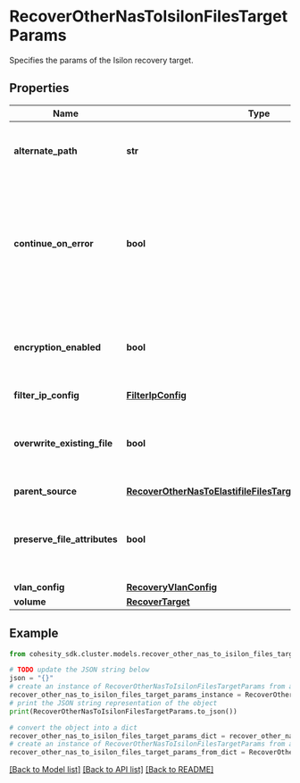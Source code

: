 # RecoverOtherNasToIsilonFilesTargetParams

Specifies the params of the Isilon recovery target.

## Properties

Name | Type | Description | Notes
------------ | ------------- | ------------- | -------------
**alternate_path** | **str** | Specifies the path location to recover files to. | 
**continue_on_error** | **bool** | Specifies whether to continue recovering other files if one of the files fails to recover. Default value is false. | [optional] 
**encryption_enabled** | **bool** | Specifies whether encryption should be enabled during recovery. | [optional] 
**filter_ip_config** | [**FilterIpConfig**](FilterIpConfig.md) |  | [optional] 
**overwrite_existing_file** | **bool** | Specifies whether to overwrite existing file/folder during recovery. | [optional] 
**parent_source** | [**RecoverOtherNasToElastifileFilesTargetParamsParentSource**](RecoverOtherNasToElastifileFilesTargetParamsParentSource.md) |  | [optional] 
**preserve_file_attributes** | **bool** | Specifies whether to preserve file/folder attributes during recovery. | [optional] 
**vlan_config** | [**RecoveryVlanConfig**](RecoveryVlanConfig.md) |  | [optional] 
**volume** | [**RecoverTarget**](RecoverTarget.md) |  | 

## Example

```python
from cohesity_sdk.cluster.models.recover_other_nas_to_isilon_files_target_params import RecoverOtherNasToIsilonFilesTargetParams

# TODO update the JSON string below
json = "{}"
# create an instance of RecoverOtherNasToIsilonFilesTargetParams from a JSON string
recover_other_nas_to_isilon_files_target_params_instance = RecoverOtherNasToIsilonFilesTargetParams.from_json(json)
# print the JSON string representation of the object
print(RecoverOtherNasToIsilonFilesTargetParams.to_json())

# convert the object into a dict
recover_other_nas_to_isilon_files_target_params_dict = recover_other_nas_to_isilon_files_target_params_instance.to_dict()
# create an instance of RecoverOtherNasToIsilonFilesTargetParams from a dict
recover_other_nas_to_isilon_files_target_params_from_dict = RecoverOtherNasToIsilonFilesTargetParams.from_dict(recover_other_nas_to_isilon_files_target_params_dict)
```
[[Back to Model list]](../README.md#documentation-for-models) [[Back to API list]](../README.md#documentation-for-api-endpoints) [[Back to README]](../README.md)


